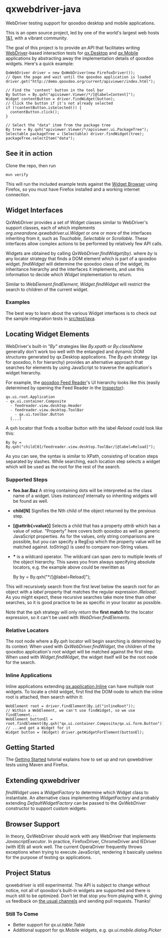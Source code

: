 # qxwebdriver-java

WebDriver testing support for qooxdoo desktop and mobile applications.

This is an open source project, led by one of the world's largest web hosts [1&1](http://www.1and1.com), with a vibrant community.

The goal of this project is to provide an API that facilitates writing [WebDriver](http://seleniumhq.org/docs/03_webdriver.html)-based interaction tests for [qx.Desktop](http://manual.qooxdoo.org/current/pages/desktop.html) and [qx.Mobile](http://manual.qooxdoo.org/current/pages/mobile.html) applications by abstracting away the implementation details of qooxdoo widgets. Here's a quick example:

    QxWebDriver driver = new QxWebDriver(new FirefoxDriver());
    // Open the page and wait until the qooxdoo application is loaded
    driver.get("http://demo.qooxdoo.org/current/apiviewer/index.html");

    // Find the 'content' button in the tool bar
    By button = By.qxh("apiviewer.Viewer/*/[@label=Content]");
    Widget contentButton = driver.findWidget(button);
    // Click the button if it's not already selected
    if (!contentButton.isSelected()) {
      contentButton.click();
    }

    // Select the "data" item from the package tree
    By tree = By.qxh("apiviewer.Viewer/*/apiviewer.ui.PackageTree");
    Selectable packageTree = (Selectable) driver.findWidget(tree);
    packageTree.selectItem("data");

## See it in action

Clone the repo, then run

    mvn verify

This will run the included example tests against the [Widget Browser](http://demo.qooxdoo.org/current/widgetbrowser/) using Firefox, so you must have Firefox installed and a working internet connection.

## Widget Interfaces

QxWebDriver provides a set of Widget classes similar to WebDriver's support classes, each of which implements _org.oneandone.qxwebdriver.ui.Widget_ or one or more of the interfaces inheriting from it, such as _Touchable_, _Selectable_ or _Scrollable_. These interfaces allow complex actions to be performed by relatively few API calls.

Widgets are obtained by calling _QxWebDriver.findWidget(by)_. where _by_ is any locator strategy that finds a DOM element which is part of a qooxdoo widget. _findWidget_ will determine the qooxdoo class of the widget, its inheritance hierarchy and the interfaces it implements, and use this information to decide which _Widget_ implementation to return.

Similar to _WebElement.findElement_, _Widget.findWidget_ will restrict the search to children of the current widget.

### Examples

The best way to learn about the various Widget interfaces is to check out the sample integration tests in [src/test/java](https://github.com/qooxdoo/qxwebdriver-java/tree/master/src/test/java).

## Locating Widget Elements

WebDriver's built-in _"By"_ strategies like _By.xpath_ or _By.className_ generally don't work too well with the entangled and dynamic DOM structures generated by qx.Desktop applications. The _By.qxh_ strategy (qx for qooxdoo, h for hierarchy) provides an alternative approach that searches for elements by using JavaScript to traverse the application's widget hierarchy.

For example, the [qooxdoo Feed Reader](http://demo.qooxdoo.org/current/feedreader/)'s UI hierarchy looks like this (easily determined by opening the Feed Reader in the [Inspector](http://www.qooxdoo.org/Inspector/)):

    qx.ui.root.Application
    - qx.ui.container.Composite
      - feedreader.view.desktop.Header
      - feedreader.view.desktop.ToolBar
        - qx.ui.toolbar.Button
      [...]

A qxh locator that finds a toolbar button with the label _Reload_ could look like this:

    By by = By.qxh("child[0]/feedreader.view.desktop.ToolBar/[@label=Reload]");

As you can see, the syntax is similar to XPath, consisting of location steps separated by slashes. While searching, each location step selects a widget which will be used as the root for the rest of the search.

### Supported Steps

*   **foo.bar.Baz** A string containing dots will be interpreted as the class name of a widget. Uses _instanceof_ internally so inheriting widgets will be found as well.
*   **child[N]** Signifies the Nth child of the object returned by the previous step.
*   **[@attrib{=value}]** Selects a child that has a property _attrib_ which has a value of _value_. "Property" here covers both qooxdoo as well as generic JavaScript properties. As for the values, only string comparisons are possible, but you can specify a RegExp which the property value will be matched against. _toString()_ is used to compare non-String values.
*  __\*__ is a wildcard operator. The wildcard can span zero to multiple levels of the object hierarchy. This saves you from always specifying absolute locators, e.g. the example above could be rewritten as


    By by = By.qxh("*/[@label=Reload]");

This will recursively search from the first level below the search root for an object with a _label_ property that matches the regular expression _/Reload/_. As you might expect, these recursive searches take more time than other searches, so it is good practice to be as specific in your locator as possible.

Note that the qxh strategy will only return the **first match** for the locator expression, so it can't be used with _WebDriver.findElements_.

### Relative Locators

The root node where a _By.qxh_ locator will begin searching is determined by its context: When used with _QxWebDriver.findWidget_, the children of the qooxdoo application's root widget will be matched against the first step.
When used with _Widget.findWidget_, the widget itself will be the root node for the search.

### Inline Applications

Inline applications extending [qx.application.Inline](http://demo.qooxdoo.org/current/apiviewer/#qx.application.Inline) can have multiple root widgets. To locate a child widget, first find the DOM node to which the inline root is attached, then search within it:

    WebElement root = driver.findElement(By.id("inlineRoot"));
    // Within a WebElement, we can't use findWidget, so we use findElement...
    WebElement buttonEl = root.findElement(By.qxh("qx.ui.container.Composite/qx.ui.form.Button"));
    // ...and get a Widget for it
    Widget button = (Widget) driver.getWidgetForElement(buttonEl);

## Getting Started
The [Getting Started](https://github.com/qooxdoo/qxwebdriver-java/wiki/Getting-Started) tutorial explains how to set up and run qxwebdriver tests using Maven and Firefox.

## Extending qxwebdriver

_findWidget_ uses a _WidgetFactory_ to determine which Widget class to instantiate. An alternative class implementing _WidgetFactory_ and probably extending _DefaultWidgetFactory_ can be passed to the _QxWebDriver_ constructor to support custom widgets.

## Browser Support

In theory, QxWebDriver should work with any WebDriver that implements _JavascriptExecutor_. In practice, FirefoxDriver, ChromeDriver and IEDriver (with IE9) all work well. The current OperaDriver frequently throws exceptions when trying to execute JavaScript, rendering it basically useless for the purpose of testing qx applications.

## Project Status

qxwebdriver is still experimental. The API is subject to change without notice, not all of qooxdoo's built-in widgets are supported and there is much still to be optimized. Don't let that stop you from playing with it, giving us feedback on [the usual channels](http://qooxdoo.org/community/) and sending pull requests. Thanks!

### Still To Come

* Better support for _qx.ui.table.Table_
* Additional support for qx.Mobile widgets, e.g. _qx.ui.mobile.dialog.Picker_
